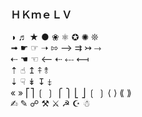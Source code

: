 ###  ＨＫｍｅＬＶ  
◑ ♬ ★ ●  ❀  ⚛︎  ✪  ✺  ❊   
➟ ☛ ☞ ➝ ⇰ ⟶ ⇉ ↣ ⤑   
⇠ ☚ ☜ ⟵ ⇠ ⤎ ⟻    
⇡ ☝︎ ↥ ⤉ ⥉   
⇣ ☟ ↡ ↧ ⤈   
« »  ⎡⎤ ❲ ❳ ⎧ ⎫ ⎣ ⎦  ❲ ❳  ⟨ ⟩  ⟪ ⟫   
✍︎  ✎ ☍ ⚒︎  ⚔︎ ☭ ☪︎ ☃    

